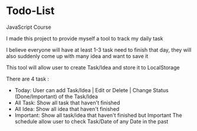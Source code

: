 # Todo-List
JavaScript Course


I made this project to provide myself a tool to track my daily task

I believe everyone will have at least 1-3 task need to finish that day, they will also suddenly come up with many idea and want to save it 

This tool will allow user to create Task/Idea and store it to LocalStorage

There are 4 task :
- Today: User can add Task/Idea | Edit or Delete | Change Status (Done/Important) of the Task/Idea
- All Task: Show all task that haven't finished
- All Idea: Show all idea that haven't finished
- Important: Show all task/idea that haven't finished but Important
The schedule allow user to check Task/Date of any Date in the past


